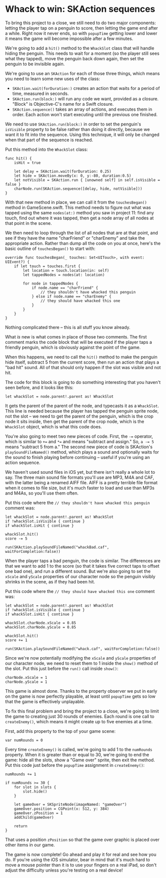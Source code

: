 # Whack to win: SKAction sequences

To bring this project to a close, we still need to do two major components: letting the player tap on a penguin to score, then letting the game end after a while. Right now it never ends, so with `popupTime` getting lower and lower it means the game will become impossible after a few minutes.

We're going to add a `hit()` method to the `WhackSlot` class that will handle hiding the penguin. This needs to wait for a moment (so the player still sees what they tapped), move the penguin back down again, then set the penguin to be invisible again.

We're going to use an `SKAction` for each of those three things, which means you need to learn some new uses of the class:

- `SKAction.wait(forDuration:)` creates an action that waits for a period of time, measured in seconds.
- `SKAction.run(block:)` will run any code we want, provided as a closure. "Block" is Objective-C's name for a Swift closure.
- `SKAction.sequence()` takes an array of actions, and executes them in order. Each action won't start executing until the previous one finished.

We need to use `SKAction.run(block:)` in order to set the penguin's `isVisible` property to be false rather than doing it directly, because we want it to fit into the sequence. Using this technique, it will only be changed when that part of the sequence is reached.

Put this method into the `WhackSlot` class:

    func hit() {
        isHit = true

        let delay = SKAction.wait(forDuration: 0.25)
        let hide = SKAction.moveBy(x: 0, y:-80, duration:0.5)
        let notVisible = SKAction.run { [unowned self] in self.isVisible = false }
        charNode.run(SKAction.sequence([delay, hide, notVisible]))
    }

With that new method in place, we can call it from the `touchesBegan()` method in GameScene.swift. This method needs to figure out what was tapped using the same `nodes(at:)` method you saw in project 11: find any touch, find out where it was tapped, then get a node array of all nodes at that point in the scene.

We then need to loop through the list of all nodes that are at that point, and see if they have the name "charFriend" or "charEnemy" and take the appropriate action. Rather than dump all the code on you at once, here's the basic outline of `touchesBegan()` to start with:

    override func touchesBegan(_ touches: Set<UITouch>, with event: UIEvent?) {
        if let touch = touches.first {
            let location = touch.location(in: self)
            let tappedNodes = nodes(at: location)

            for node in tappedNodes {
                if node.name == "charFriend" {
                    // they shouldn't have whacked this penguin
                } else if node.name == "charEnemy" {
                    // they should have whacked this one
                }
            }
        }
    }

Nothing complicated there – this is all stuff you know already.

What *is* new is what comes in place of those two comments. The first comment marks the code block that will be executed if the player taps a friendly penguin, which is obviously against the point of the game.

When this happens, we need to call the `hit()` method to make the penguin hide itself, subtract 5 from the current score, then run an action that plays a "bad hit" sound. All of that should only happen if the slot was visible and not hit.

The code for this block is going to do something interesting that you haven't seen before, and it looks like this:

    let whackSlot = node.parent!.parent as! WhackSlot

It gets the parent of the parent of the node, and typecasts it as a `WhackSlot`. This line is needed because the player has tapped the penguin sprite node, not the slot – we need to get the parent of the penguin, which is the crop node it sits inside, then get the parent of the crop node, which is the `WhackSlot` object, which is what this code does.

You're also going to meet two new pieces of code. First, the `-=` operator, which is similar to `+=` and `*=` and means "subtract and assign." So, `a -= 5` means "subtract 5 from a." The second new piece of code is SKAction's `playSoundFileNamed()` method, which plays a sound and optionally waits for the sound to finish playing before continuing – useful if you're using an action sequence.

We haven't used sound files in iOS yet, but there isn't really a whole lot to say. The three main sound file formats you'll use are MP3, M4A and CAF, with the latter being a renamed AIFF file. AIFF is a pretty terrible file format when it comes to file size, but it's much faster to load and use than MP3s and M4As, so you'll use them often.

Put this code where the `// they shouldn't have whacked this penguin` comment was:

    let whackSlot = node.parent!.parent as! WhackSlot
    if !whackSlot.isVisible { continue }
    if whackSlot.isHit { continue }

    whackSlot.hit()
    score -= 5

    run(SKAction.playSoundFileNamed("whackBad.caf", waitForCompletion:false))

When the player taps a bad penguin, the code is similar. The differences are that we want to add 1 to the score (so that it takes five correct taps to offset one bad one), and run a different sound. But we're also going to set the `xScale` and `yScale` properties of our character node so the penguin visibly shrinks in the scene, as if they had been hit.

Put this code where the `// they should have whacked this one` comment was:

    let whackSlot = node.parent!.parent as! WhackSlot
    if !whackSlot.isVisible { continue }
    if whackSlot.isHit { continue }

    whackSlot.charNode.xScale = 0.85
    whackSlot.charNode.yScale = 0.85

    whackSlot.hit()
    score += 1

    run(SKAction.playSoundFileNamed("whack.caf", waitForCompletion:false))

Since we're now potentially modifying the `xScale` and `yScale` properties of our character node, we need to reset them to 1 inside the `show()` method of the slot. Put this just before the `run()` call inside `show()`:

    charNode.xScale = 1
    charNode.yScale = 1

This game is almost done. Thanks to the property observer we put in early on the game is now perfectly playable, at least until `popupTime` gets so low that the game is effectively unplayable.

To fix this final problem and bring the project to a close, we're going to limit the game to creating just 30 rounds of enemies. Each round is one call to `createEnemy()`, which means it might create up to five enemies at a time.

First, add this property to the top of your game scene:

    var numRounds = 0

Every time `createEnemy()` is called, we're going to add 1 to the `numRounds` property. When it is greater than or equal to 30, we're going to end the game: hide all the slots, show a "Game over" sprite, then exit the method. Put this code just before the `popupTime` assignment in `createEnemy()`:

    numRounds += 1

    if numRounds >= 30 {
        for slot in slots {
            slot.hide()
        }

        let gameOver = SKSpriteNode(imageNamed: "gameOver")
        gameOver.position = CGPoint(x: 512, y: 384)
        gameOver.zPosition = 1
        addChild(gameOver)

        return
    }

That uses a position `zPosition` so that the game over graphic is placed over other items in our game.

The game is now complete! Go ahead and play it for real and see how you do. If you're using the iOS simulator, bear in mind that it's much hard to move a mouse pointer than it is to use your fingers on a real iPad, so don't adjust the difficulty unless you're testing on a real device!
